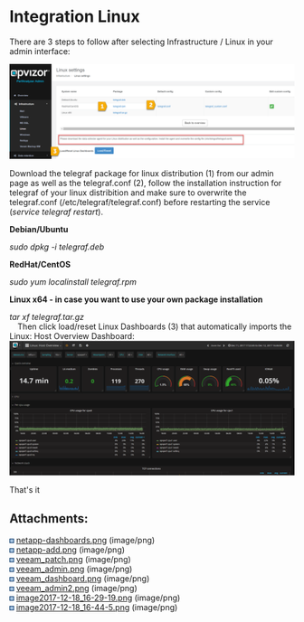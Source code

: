 # Integration Linux

There are 3 steps to follow after selecting Infrastructure / Linux in
your admin interface:

![](attachments/375259143/374669341.png?height=250)

  
Download the telegraf package for linux distribution (1) from our admin
page as well as the telegraf.conf (2), follow the installation
instruction for telegraf of your linux distribition and make sure to
overwrite the telegraf.conf (/etc/telegraf/telegraf.conf) before
restarting the service (*service telegraf restart*). 

**Debian/Ubuntu**

*sudo dpkg -i telegraf.deb*

**RedHat/CentOS**

*sudo yum localinstall telegraf.rpm*

**Linux x64 - in case you want to use your own package installation**

*tar xf telegraf.tar.gz*  
`  `Then click load/reset Linux Dashboards (3) that automatically
imports the Linux: Host Overview Dashboard:  
![](attachments/375259143/375357453.png?height=250)

  
That's it

<div class="pageSectionHeader">

## Attachments:

</div>

<div class="greybox" data-align="left">

![](images/icons/bullet_blue.gif)
[netapp-dashboards.png](attachments/375259143/375259146.png)
(image/png)  
![](images/icons/bullet_blue.gif)
[netapp-add.png](attachments/375259143/375259149.png) (image/png)  
![](images/icons/bullet_blue.gif)
[veeam\_patch.png](attachments/375259143/375259152.png) (image/png)  
![](images/icons/bullet_blue.gif)
[veeam\_admin.png](attachments/375259143/375259155.png) (image/png)  
![](images/icons/bullet_blue.gif)
[veeam\_dashboard.png](attachments/375259143/375259158.png)
(image/png)  
![](images/icons/bullet_blue.gif)
[veeam\_admin2.png](attachments/375259143/375259161.png) (image/png)  
![](images/icons/bullet_blue.gif)
[image2017-12-18\_16-29-19.png](attachments/375259143/374669341.png)
(image/png)  
![](images/icons/bullet_blue.gif)
[image2017-12-18\_16-44-5.png](attachments/375259143/375357453.png)
(image/png)  

</div>
